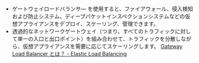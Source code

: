 - ゲートウェイロードバランサ― を使用すると、ファイアウォール、侵入検知および防止システム、ディープパケットインスペクションシステムなどの仮想アプライアンスをデプロイ、スケーリング、管理できます。
- 透過的なネットワークゲートウェイ（つまり、すべてのトラフィックに対して単一の入口と出口ポイント）を組み合わせて、トラフィックを分散しながら、仮想アプライアンスを需要に応じてスケーリングします。
[Gateway Load Balancer とは？ - Elastic Load Balancing](https://docs.aws.amazon.com/ja_jp/elasticloadbalancing/latest/gateway/introduction.html)
